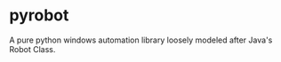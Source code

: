pyrobot
=======

A pure python windows automation library loosely modeled after Java's Robot Class. 
